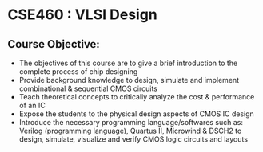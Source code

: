 # CSE460 : VLSI Design

## Course Objective:
- The objectives of this course are to give a brief introduction to the complete process of chip designing
- Provide background knowledge to design, simulate and implement combinational & sequential CMOS circuits
- Teach theoretical concepts to critically analyze the cost & performance of an IC
- Expose the students to the physical design aspects of CMOS IC design
- Introduce the necessary programming language/softwares such as: Verilog (programming language), Quartus II, Microwind & DSCH2 to design, simulate, visualize and verify CMOS logic circuits and layouts

